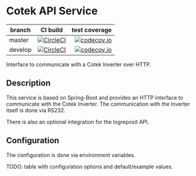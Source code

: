 # Cotek API Service

| branch | CI build | test coverage |
|--------|:--------:|--------------:|
| master  | [![CircleCI](https://circleci.com/gh/logreposit/cotek-api-service/tree/master.svg?style=shield)](https://circleci.com/gh/logreposit/cotek-api-service/tree/master)   | [![codecov.io](https://codecov.io/gh/logreposit/cotek-api-service/branch/master/graphs/badge.svg)](https://codecov.io/gh/logreposit/cotek-api-service/branch/master/graphs/badge.svg)   |
| develop | [![CircleCI](https://circleci.com/gh/logreposit/cotek-api-service/tree/develop.svg?style=shield)](https://circleci.com/gh/logreposit/cotek-api-service/tree/develop) | [![codecov.io](https://codecov.io/gh/logreposit/cotek-api-service/branch/develop/graphs/badge.svg)](https://codecov.io/gh/logreposit/cotek-api-service/branch/develop/graphs/badge.svg) |

Interface to communicate with a Cotek Inverter over HTTP.

## Description

This service is based on Spring-Boot and provides an HTTP interface to communicate with the Cotek Inverter.
The communication with the Inverter itself is done via RS232.

There is also an optional integration for the logreposit API.

## Configuration

The configuration is done via environment variables.

TODO: table with configuration options and default/example values.
